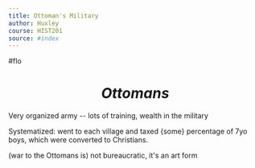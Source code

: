 ```yaml
---
title: Ottoman's Military
author: Huxley
course: HIST201
source: #index
---
```

#flo

# $$Ottomans$$

Very organized army -- lots of training, wealth in the military

Systematized: went to each village and taxed {some} percentage of 7yo boys, which were converted to Christians. 

(war to the Ottomans is) not bureaucratic, it's an art form
























